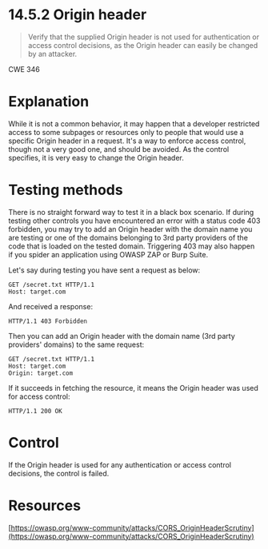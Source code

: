 # 14.5.2 Origin header

> Verify that the supplied Origin header is not used for authentication or access control decisions, as the Origin header can easily be changed by an attacker.

CWE 346

# Explanation

While it is not a common behavior, it may happen that a developer restricted access to some subpages or resources only to people that would use a specific Origin header in a request. It's a way  to enforce access control, though not a very good one, and should be avoided. As the control specifies, it is very easy to change the Origin header.

# Testing methods

There is no straight forward way to test it in a black box scenario. If during testing other controls you have encountered an error with a status code 403 forbidden, you may try to add an Origin header with the domain name you are testing or one of the domains belonging to 3rd party providers of the code that is loaded on the tested domain. Triggering 403 may also happen if you spider an application using OWASP ZAP or Burp Suite.

Let's say during testing you have sent a request as below:

```
GET /secret.txt HTTP/1.1
Host: target.com
```

And received a response:

```
HTTP/1.1 403 Forbidden
```

Then you can add an Origin header with the domain name (3rd party providers' domains) to the same request:

```
GET /secret.txt HTTP/1.1
Host: target.com
Origin: target.com
```

If it succeeds in fetching the resource, it means the Origin header was used for access control:

```
HTTP/1.1 200 OK
```

# Control

If the Origin header is used for any authentication or access control decisions, the control is failed.

# Resources

[https://owasp.org/www-community/attacks/CORS_OriginHeaderScrutiny](https://owasp.org/www-community/attacks/CORS_OriginHeaderScrutiny)